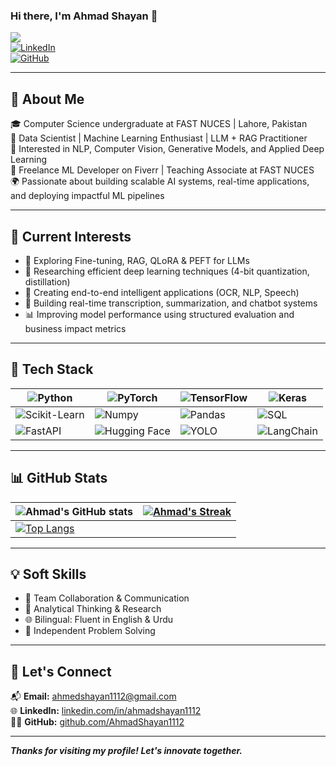 ### Hi there, I'm Ahmad Shayan 👋  
![](https://komarev.com/ghpvc/?username=AhmadShayan1112&color=green)  
[![LinkedIn](https://img.shields.io/badge/linkedin-%230077B5.svg?style=for-the-badge&logo=linkedin&logoColor=white)](https://www.linkedin.com/in/ahmed-shayan-820337221)  
[![GitHub](https://img.shields.io/badge/GitHub-%2312100E.svg?style=for-the-badge&logo=github&logoColor=white)](https://github.com/AhmadShayan1112)

---

## 🚀 About Me

🎓 Computer Science undergraduate at FAST NUCES | Lahore, Pakistan  
🔬 Data Scientist | Machine Learning Enthusiast | LLM + RAG Practitioner  
🧠 Interested in NLP, Computer Vision, Generative Models, and Applied Deep Learning  
💼 Freelance ML Developer on Fiverr | Teaching Associate at FAST NUCES  
🌍 Passionate about building scalable AI systems, real-time applications, and deploying impactful ML pipelines

---

## 📌 Current Interests

- 🔭 Exploring Fine-tuning, RAG, QLoRA & PEFT for LLMs  
- 🧪 Researching efficient deep learning techniques (4-bit quantization, distillation)  
- 🧬 Creating end-to-end intelligent applications (OCR, NLP, Speech)  
- 🧠 Building real-time transcription, summarization, and chatbot systems  
- 📊 Improving model performance using structured evaluation and business impact metrics

---

## 🧰 Tech Stack

| ![Python](https://img.shields.io/badge/-Python-3776AB?style=flat&logo=python&logoColor=white) | ![PyTorch](https://img.shields.io/badge/-PyTorch-EE4C2C?style=flat&logo=pytorch&logoColor=white) | ![TensorFlow](https://img.shields.io/badge/-TensorFlow-FF6F00?style=flat&logo=tensorflow&logoColor=white) | ![Keras](https://img.shields.io/badge/-Keras-D00000?style=flat&logo=keras&logoColor=white) |
|---|---|---|---|
| ![Scikit-Learn](https://img.shields.io/badge/-Scikit_Learn-F7931E?style=flat&logo=scikit-learn&logoColor=white) | ![Numpy](https://img.shields.io/badge/-NumPy-013243?style=flat&logo=numpy&logoColor=white) | ![Pandas](https://img.shields.io/badge/-Pandas-150458?style=flat&logo=pandas&logoColor=white) | ![SQL](https://img.shields.io/badge/-SQL-4479A1?style=flat&logo=postgresql&logoColor=white) |
| ![FastAPI](https://img.shields.io/badge/-FastAPI-009688?style=flat&logo=fastapi&logoColor=white) | ![Hugging Face](https://img.shields.io/badge/-HuggingFace-FFD21F?style=flat&logo=huggingface&logoColor=black) | ![YOLO](https://img.shields.io/badge/-YOLO-FF1493?style=flat&logo=yolo&logoColor=white) | ![LangChain](https://img.shields.io/badge/-LangChain-2b3137?style=flat&logo=data&logoColor=white) |

---

## 📊 GitHub Stats

| ![Ahmad's GitHub stats](https://github-readme-stats.vercel.app/api?username=AhmadShayan1112&show_icons=true&theme=radical) | [![Ahmad's Streak](https://streak-stats.demolab.com?user=AhmadShayan1112&theme=dark&border_radius=7&mode=weekly)](https://git.io/streak-stats) |
| ------------------------------------------------------------ | ------------------------------------------------------------ |
| [![Top Langs](https://github-readme-stats.vercel.app/api/top-langs/?username=AhmadShayan1112&layout=compact&&show_icons=true&theme=radical)](https://github.com/anuraghazra/github-readme-stats) |                                                              |

---

## 💡 Soft Skills

- 🤝 Team Collaboration & Communication  
- 🧩 Analytical Thinking & Research  
- 🌐 Bilingual: Fluent in English & Urdu  
- 🧠 Independent Problem Solving

---

## 💬 Let's Connect

📬 **Email:** ahmedshayan1112@gmail.com  
🌐 **LinkedIn:** [linkedin.com/in/ahmadshayan1112](https://www.linkedin.com/in/ahmed-shayan-820337221)  
👨‍💻 **GitHub:** [github.com/AhmadShayan1112](https://github.com/AhmadShayan1112)  

---

***Thanks for visiting my profile! Let's innovate together.***
